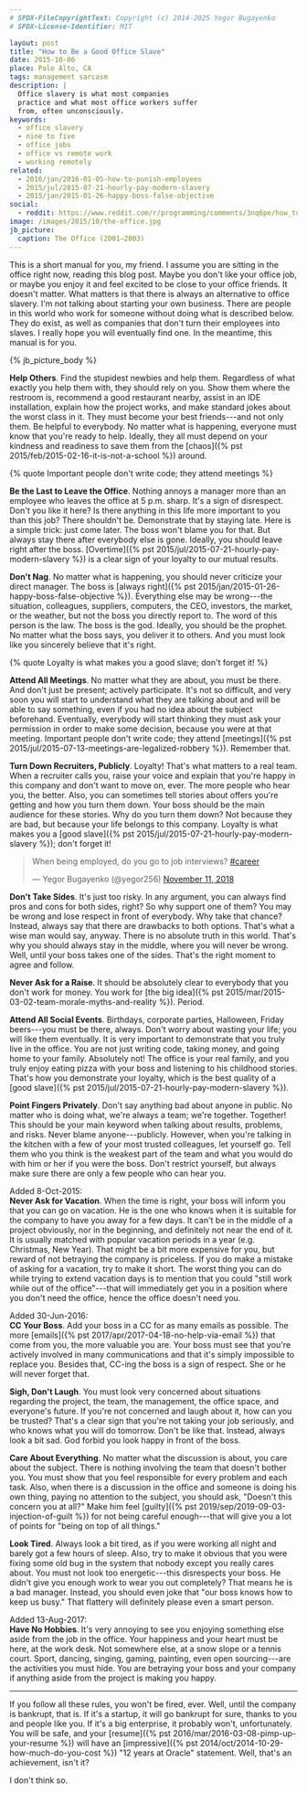```yaml
---
# SPDX-FileCopyrightText: Copyright (c) 2014-2025 Yegor Bugayenko
# SPDX-License-Identifier: MIT

layout: post
title: "How to Be a Good Office Slave"
date: 2015-10-06
place: Palo Alto, CA
tags: management sarcasm
description: |
  Office slavery is what most companies
  practice and what most office workers suffer
  from, often unconsciously.
keywords:
  - office slavery
  - nine to five
  - office jobs
  - office vs remote work
  - working remotely
related:
  - 2016/jan/2016-01-05-how-to-punish-employees
  - 2015/jul/2015-07-21-hourly-pay-modern-slavery
  - 2015/jan/2015-01-26-happy-boss-false-objective
social:
  - reddit: https://www.reddit.com/r/programming/comments/3nq6pe/how_to_be_a_good_office_slave/
image: /images/2015/10/the-office.jpg
jb_picture:
  caption: The Office (2001–2003)
---
```


This is a short manual for you, my friend. I assume you are sitting in the
office right now, reading this blog post. Maybe you don't like
your office job, or maybe you enjoy it and feel excited to be
close to your office friends. It doesn't matter. What matters is that
there is always an alternative to office slavery. I'm not talking about
starting your own business. There are people in this world who work
for someone without doing what is described below. They do exist,
as well as companies that don't turn their employees into slaves. I really hope
you will eventually find one. In the meantime, this manual is for you.

<!--more-->

{% jb_picture_body %}

**Help Others**.
Find the stupidest newbies and help them. Regardless of what exactly
you help them with, they should rely on you. Show them where the restroom is,
recommend a good restaurant nearby, assist in an IDE installation,
explain how the project works, and make standard jokes about the worst
class in it. They must become your best friends---and not only them. Be
helpful to everybody. No matter what is happening, everyone must know
that you're ready to help. Ideally, they all must depend on your
kindness and readiness to save them from the
[chaos]({% pst 2015/feb/2015-02-16-it-is-not-a-school %}) around.

{% quote Important people don't write code; they attend meetings %}

**Be the Last to Leave the Office**.
Nothing annoys a manager more than an employee who leaves the office
at 5 p.m. sharp. It's a sign of disrespect. Don't you like it here? Is there
anything in this life more important to you than this job? There shouldn't be.
Demonstrate that by staying late. Here is a simple trick:
just come later. The boss won't blame you for that. But always stay there
after everybody else is gone. Ideally, you should leave right after the boss.
[Overtime]({% pst 2015/jul/2015-07-21-hourly-pay-modern-slavery %})
is a clear sign of your loyalty to our mutual results.

**Don't Nag**.
No matter what is happening, you should never criticize your direct manager. The
boss is [always right]({% pst 2015/jan/2015-01-26-happy-boss-false-objective %}).
Everything else may be wrong---the situation,
colleagues, suppliers, computers, the CEO, investors, the market, or the weather,
but not the boss you directly report to.
The word of this person is the law. The boss is the god. Ideally, you should
be the prophet. No matter what the boss says, you deliver
it to others. And you must look like you sincerely believe that it's right.

{% quote Loyalty is what makes you a good slave; don't forget it! %}

**Attend All Meetings**.
No matter what they are about, you must be there. And don't just be present;
actively participate. It's not so difficult, and very soon you will
start to understand what they are talking about and will be able to say
something, even if you had no idea about the subject beforehand. Eventually,
everybody will start thinking they must ask your permission in order
to make some decision, because you were at that meeting. Important people
don't write code; they attend
[meetings]({% pst 2015/jul/2015-07-13-meetings-are-legalized-robbery %}).
Remember that.

**Turn Down Recruiters, Publicly**.
Loyalty! That's what matters to a real team. When a recruiter calls you,
raise your voice and explain that you're happy in this company and don't
want to move on, ever. The more people who hear you, the better. Also,
you can sometimes tell stories about offers you're getting
and how you turn them down. Your boss should be the main
audience for these stories. Why do you turn them down? Not because they are
bad, but because your life belongs to this company.
Loyalty is what makes you a
[good slave]({% pst 2015/jul/2015-07-21-hourly-pay-modern-slavery %}); don't forget it!

<blockquote class="twitter-tweet" data-lang="en"><p lang="en" dir="ltr">When being employed, do you go to job interviews? <a href="https://twitter.com/hashtag/career?src=hash&amp;ref_src=twsrc%5Etfw">#career</a></p>&mdash; Yegor Bugayenko (@yegor256) <a href="https://twitter.com/yegor256/status/1061538963180191746?ref_src=twsrc%5Etfw">November 11, 2018</a></blockquote>
<script async src="https://platform.twitter.com/widgets.js" charset="utf-8"></script>

**Don't Take Sides**.
It's just too risky. In any argument, you can always find pros and cons
for both sides, right? So why support one of them? You may be wrong and
lose respect in front of everybody. Why take that chance? Instead, always
say that there are drawbacks to both options. That's what a wise man would
say, anyway. There is no absolute truth in this world. That's why you should
always stay in the middle, where you will never be wrong. Well, until your boss
takes one of the sides. That's the right moment to agree and follow.

**Never Ask for a Raise**.
It should be absolutely clear to everybody that you don't work for money. You
work for [the big idea]({% pst 2015/mar/2015-03-02-team-morale-myths-and-reality %}).
Period.

**Attend All Social Events**.
Birthdays, corporate parties, Halloween, Friday beers---you must be
there, always. Don't worry about wasting your life; you will like
them eventually. It is very important to demonstrate that you truly live in the
office. You are not just writing code, taking money, and going home to your family.
Absolutely not! The office is your real family, and you truly enjoy eating
pizza with your boss and listening to his childhood stories. That's how
you demonstrate your loyalty, which is the best quality of a
[good slave]({% pst 2015/jul/2015-07-21-hourly-pay-modern-slavery %}).

**Point Fingers Privately**.
Don't say anything bad about anyone in public. No matter who is doing what,
we're always a team; we're together. Together! This should be your main
keyword when talking about results, problems, and risks. Never blame anyone---publicly. However, when you're talking in the kitchen with a few of your most trusted
colleagues, let yourself go. Tell them who you think is the weakest part
of the team and what you would do with him or her if you were the boss.
Don't restrict yourself, but always make sure there are only a few people who can hear you.

Added 8-Oct-2015:<br/>
**Never Ask for Vacation**.
When the time is right, your boss will inform you that you can go on vacation.
He is the one who knows when it is suitable for the company to have you away
for a few days. It can't be in the middle of a project obviously,
nor in the beginning, and definitely not near the end of it. It is usually
matched with popular vacation periods in a year (e.g. Christmas, New Year).
That might be a bit more expensive for you, but reward of not betraying
the company is priceless. If you do make a mistake of asking for a vacation,
try to make it short. The worst thing you can do while trying to extend
vacation days is to mention that you could "still work while out of the office"---that will immediately get you in a position where you don't need the office,
hence the office doesn't need you.

Added 30-Jun-2016:<br/>
**CC Your Boss**.
Add your boss in a CC for as many emails as possible. The more
[emails]({% pst 2017/apr/2017-04-18-no-help-via-email %})
that come from you, the more valuable you are. Your boss
must see that you're actively involved in many communications and that
it's simply impossible to replace you. Besides that, CC-ing the boss
is a sign of respect. She or he will never forget that.

**Sigh, Don't Laugh**.
You must look very concerned about situations regarding the project, the
team, the management, the office space, and everyone's future. If you're
not concerned and laugh about it, how can you be trusted? That's a clear
sign that you're not taking your job seriously, and who knows what you will
do tomorrow. Don't be like that. Instead, always look a bit sad.
God forbid you look happy in front of the boss.

**Care About Everything**.
No matter what the discussion is about, you care about the subject. There
is nothing involving the team that doesn't bother you. You must show that you
feel responsible for every problem and each task. Also, when there
is a discussion in the office and someone is doing his own thing, paying
no attention to the subject, you should ask, "Doesn't this concern you at all?"
Make him feel
[guilty]({% pst 2019/sep/2019-09-03-injection-of-guilt %})
for not being careful enough---that will
give you a lot of points for "being on top of all things."

**Look Tired**.
Always look a bit tired, as if you were working all night and barely got
a few hours of sleep. Also, try to make it obvious that you were fixing
some old bug in the system that nobody except you really cares about. You must not
look too energetic---this disrespects your boss. He didn't give you
enough work to wear you out completely? That means he is a bad manager. Instead,
you should even joke that "our boss knows how to keep us busy." That flattery
will definitely please even a smart person.

Added 13-Aug-2017:<br/>
**Have No Hobbies**.
It's very annoying to see you enjoying something else aside from the job
in the office. Your happiness and your heart must be here, at the work desk. Not
somewhere else, at a snow slope or a tennis court. Sport, dancing, singing,
gaming, painting, even open sourcing---are the activities you must
hide. You are betraying your boss and your company if anything aside from
the project is making you happy.

<hr/>

If you follow all these rules, you won't be fired, ever. Well, until
the company is bankrupt, that is. If it's a startup, it will go bankrupt for sure,
thanks to you and people like you. If it's a big enterprise, it probably won't, unfortunately.
You will be safe, and your [resume]({% pst 2016/mar/2016-03-08-pimp-up-your-resume %}) will have an
[impressive]({% pst 2014/oct/2014-10-29-how-much-do-you-cost %})
"12 years at Oracle" statement. Well, that's an achievement, isn't it?

I don't think so.
